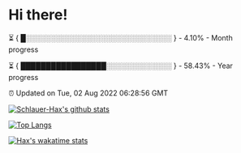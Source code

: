 # Hi there!

⏳ { █░░░░░░░░░░░░░░░░░░░░░░░░░░░░░ } - 4.10% - Month progress

⏳ { █████████████████░░░░░░░░░░░░░ } - 58.43% - Year progress

⏰ Updated on Tue, 02 Aug 2022 06:28:56 GMT


[![Schlauer-Hax's github stats](https://github-readme-stats.vercel.app/api?username=Schlauer-Hax&show_icons=true&theme=dark&count_private=true)](https://github.com/Schlauer-Hax)


[![Top Langs](https://github-readme-stats.vercel.app/api/top-langs/?username=Schlauer-Hax&layout=compact&theme=dark)](https://github.com/Schlauer-Hax?tab=repositories)


[![Hax's wakatime stats](https://github-readme-stats.vercel.app/api/wakatime?username=Hax&theme=dark)](https://wakatime.com/@Hax)

